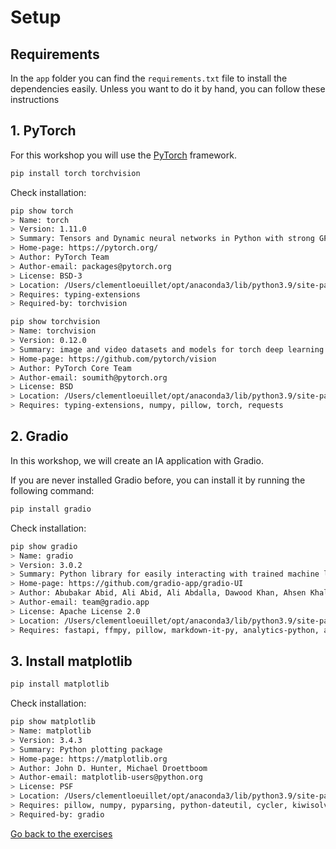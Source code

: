 # Setup

## Requirements

In the `app` folder you can find the `requirements.txt` file to install the dependencies easily.
Unless you want to do it by hand, you can follow these instructions

## 1. PyTorch

For this workshop you will use the [PyTorch](https://pytorch.org/) framework.

```sh
pip install torch torchvision
```

Check installation:

```sh
pip show torch
> Name: torch
> Version: 1.11.0
> Summary: Tensors and Dynamic neural networks in Python with strong GPU acceleration
> Home-page: https://pytorch.org/
> Author: PyTorch Team
> Author-email: packages@pytorch.org
> License: BSD-3
> Location: /Users/clementloeuillet/opt/anaconda3/lib/python3.9/site-packages
> Requires: typing-extensions
> Required-by: torchvision
```

```sh
pip show torchvision
> Name: torchvision
> Version: 0.12.0
> Summary: image and video datasets and models for torch deep learning
> Home-page: https://github.com/pytorch/vision
> Author: PyTorch Core Team
> Author-email: soumith@pytorch.org
> License: BSD
> Location: /Users/clementloeuillet/opt/anaconda3/lib/python3.9/site-packages
> Requires: typing-extensions, numpy, pillow, torch, requests
```

## 2. Gradio

In this workshop, we will create an IA application with Gradio.

If you are never installed Gradio before, you can install it by running the following command:

```sh
pip install gradio
```

Check installation:
```sh
pip show gradio
> Name: gradio
> Version: 3.0.2
> Summary: Python library for easily interacting with trained machine learning models
> Home-page: https://github.com/gradio-app/gradio-UI
> Author: Abubakar Abid, Ali Abid, Ali Abdalla, Dawood Khan, Ahsen Khaliq, Pete Allen, Ömer Faruk Özdemir
> Author-email: team@gradio.app
> License: Apache License 2.0
> Location: /Users/clementloeuillet/opt/anaconda3/lib/python3.9/site-packages
> Requires: fastapi, ffmpy, pillow, markdown-it-py, analytics-python, aiohttp, python-multipart, requests, pydub, paramiko, pycryptodome, Jinja2, uvicorn, pandas, matplotlib, orjson, numpy
```

## 3. Install matplotlib

```sh
pip install matplotlib
```

Check installation:
```sh
pip show matplotlib
> Name: matplotlib
> Version: 3.4.3
> Summary: Python plotting package
> Home-page: https://matplotlib.org
> Author: John D. Hunter, Michael Droettboom
> Author-email: matplotlib-users@python.org
> License: PSF
> Location: /Users/clementloeuillet/opt/anaconda3/lib/python3.9/site-packages
> Requires: pillow, numpy, pyparsing, python-dateutil, cycler, kiwisolver
> Required-by: gradio
```

[Go back to the exercises](./README.md)
